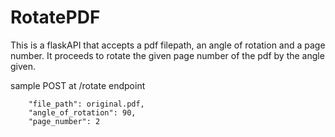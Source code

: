 # RotatePDF
This is a flaskAPI that accepts a pdf filepath, an angle of rotation and a page number.
It proceeds to rotate the given page number of the pdf by the angle given.

sample POST at /rotate endpoint


```
    "file_path": original.pdf,
    "angle_of_rotation": 90,
    "page_number": 2